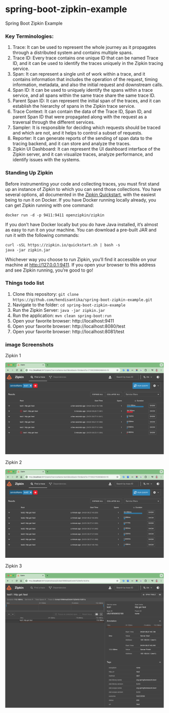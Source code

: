 # spring-boot-zipkin-example
Spring Boot Zipkin Example

### Key Terminologies:

1. Trace: It can be used to represent the whole journey as it propagates through a distributed system and contains
   multiple spans.
2. Trace ID: Every trace contains one unique ID that can be named Trace ID, and it can be used to identify the traces
   uniquely in the Zipkin tracing service.
3. Span: It can represent a single unit of work within a trace, and it contains information that includes the operation
   of the request, timing information, metadata, and also the initial request and downstream calls.
4. Span ID: It can be used to uniquely identify the spans within a trace service, and all spans within the same trace
   share the same trace ID.
5. Parent Span ID: It can represent the initial span of the traces, and it can establish the hierarchy of spans in the
   Zipkin trace service.
6. Trace Context: It can contain the data of the Trace ID, Span ID, and parent Span ID that were propagated along with
   the request as a traversal through the different services.
7. Sampler: It is responsible for deciding which requests should be traced and which are not, and it helps to control a
   subset of requests.
8. Reporter: It can generate reports of the sending of span data to the tracing backend, and it can store and analyze
   the traces.
9. Zipkin UI Dashboard: It can represent the UI dashboard interface of the Zipkin server, and it can visualize traces,
   analyze performance, and identify issues with the systems.

### Standing Up Zipkin

Before instrumenting your code and collecting traces, you must first stand up an instance of Zipkin to which you can
send those collections. You have several options, all documented in
the [Zipkin Quickstart](https://zipkin.io/pages/quickstart.html), with the easiest being to run it on Docker. If you
have Docker running locally already, you can get Zipkin running with one command:

```shell
docker run -d -p 9411:9411 openzipkin/zipkin
```

If you don’t have Docker locally but you do have Java installed, it’s almost as easy to run it on your machine. You can
download a pre-built JAR and run it with the following commands:

```shell
curl -sSL https://zipkin.io/quickstart.sh | bash -s
java -jar zipkin.jar
```

Whichever way you choose to run Zipkin, you’ll find it accessible on your machine at http://127.0.0.1:9411. If you open
your browser to this address and see Zipkin running, you’re good to go!

### Things todo list

1. Clone this repository: `git clone https://github.com/hendisantika/spring-boot-zipkin-example.git`
2. Navigate to the folder: `cd spring-boot-zipkin-example`
3. Run the Zipkin Server: `java -jar zipkin.jar`
4. Run the application: `mvn clean spring-boot:run`
5. Open your favorite browser: http://localhost:9411
6. Open your favorite browser: http://localhost:8080/test
7. Open your favorite browser: http://localhost:8081/test

### image Screenshots

Zipkin 1

![Zipkin 1](img/zipkin1.png "Zipkin 1")

Zipkin 2

![Zipkin 2](img/zipkin2.png "Zipkin 2")

Zipkin 3

![Zipkin 3](img/zipkin3.png "Zipkin 3")

